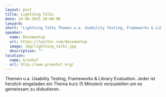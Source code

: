 ```yaml
---
layout: post
title: Lightning Talks
date: 24-06-2015 20:00:00
lanyard:
short: "Lightning Talks Themen u.a. Usability Testing, Frameworks & Library Evaluation"
speaker:
  name: Devsmeetup
  url: https://twitter.com/devsmeetup
  image: img/lightning_talks.jpg
  description: ""
location:
  name: Grünhof
  url: http://www.gruenhof.org/
---
```


Themen u.a. Usability Testing, Frameworks & Library Evaluation. Jeder ist herzlich eingeladen ein Thema kurz (5 Minuten) vorzustellen um es gemeinsam zu diskutieren.
